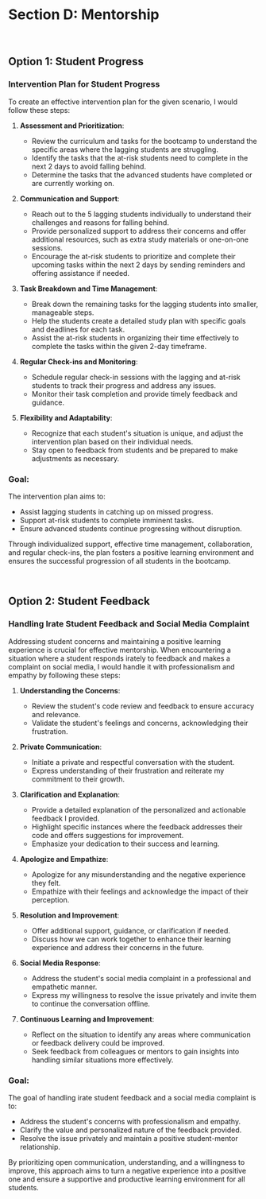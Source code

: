 # Section D: Mentorship

<br/>

## Option 1: Student Progress

### Intervention Plan for Student Progress

To create an effective intervention plan for the given scenario, I would follow these steps:

1. **Assessment and Prioritization**:

   - Review the curriculum and tasks for the bootcamp to understand the specific areas where the lagging students are struggling.
   - Identify the tasks that the at-risk students need to complete in the next 2 days to avoid falling behind.
   - Determine the tasks that the advanced students have completed or are currently working on.

2. **Communication and Support**:

   - Reach out to the 5 lagging students individually to understand their challenges and reasons for falling behind.
   - Provide personalized support to address their concerns and offer additional resources, such as extra study materials or one-on-one sessions.
   - Encourage the at-risk students to prioritize and complete their upcoming tasks within the next 2 days by sending reminders and offering assistance if needed.

3. **Task Breakdown and Time Management**:

   - Break down the remaining tasks for the lagging students into smaller, manageable steps.
   - Help the students create a detailed study plan with specific goals and deadlines for each task.
   - Assist the at-risk students in organizing their time effectively to complete the tasks within the given 2-day timeframe.

4. **Regular Check-ins and Monitoring**:

   - Schedule regular check-in sessions with the lagging and at-risk students to track their progress and address any issues.
   - Monitor their task completion and provide timely feedback and guidance.

5. **Flexibility and Adaptability**:
   - Recognize that each student's situation is unique, and adjust the intervention plan based on their individual needs.
   - Stay open to feedback from students and be prepared to make adjustments as necessary.

### Goal:

The intervention plan aims to:

- Assist lagging students in catching up on missed progress.
- Support at-risk students to complete imminent tasks.
- Ensure advanced students continue progressing without disruption.

Through individualized support, effective time management, collaboration, and regular check-ins, the plan fosters a positive learning environment and ensures the successful progression of all students in the bootcamp.

<br/>

## Option 2: Student Feedback

### Handling Irate Student Feedback and Social Media Complaint

Addressing student concerns and maintaining a positive learning experience is crucial for effective mentorship. When encountering a situation where a student responds irately to feedback and makes a complaint on social media, I would handle it with professionalism and empathy by following these steps:

1. **Understanding the Concerns**:

   - Review the student's code review and feedback to ensure accuracy and relevance.
   - Validate the student's feelings and concerns, acknowledging their frustration.

2. **Private Communication**:

   - Initiate a private and respectful conversation with the student.
   - Express understanding of their frustration and reiterate my commitment to their growth.

3. **Clarification and Explanation**:

   - Provide a detailed explanation of the personalized and actionable feedback I provided.
   - Highlight specific instances where the feedback addresses their code and offers suggestions for improvement.
   - Emphasize your dedication to their success and learning.

4. **Apologize and Empathize**:

   - Apologize for any misunderstanding and the negative experience they felt.
   - Empathize with their feelings and acknowledge the impact of their perception.

5. **Resolution and Improvement**:

   - Offer additional support, guidance, or clarification if needed.
   - Discuss how we can work together to enhance their learning experience and address their concerns in the future.

6. **Social Media Response**:

   - Address the student's social media complaint in a professional and empathetic manner.
   - Express my willingness to resolve the issue privately and invite them to continue the conversation offline.

7. **Continuous Learning and Improvement**:
   - Reflect on the situation to identify any areas where communication or feedback delivery could be improved.
   - Seek feedback from colleagues or mentors to gain insights into handling similar situations more effectively.

### Goal:

The goal of handling irate student feedback and a social media complaint is to:

- Address the student's concerns with professionalism and empathy.
- Clarify the value and personalized nature of the feedback provided.
- Resolve the issue privately and maintain a positive student-mentor relationship.

By prioritizing open communication, understanding, and a willingness to improve, this approach aims to turn a negative experience into a positive one and ensure a supportive and productive learning environment for all students.
